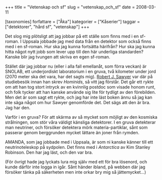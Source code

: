 +++
title = "Vetenskap och sf"
slug = "vetenskap_och_sf"
date = 2008-03-11

[taxonomies]
forfattare = ["Åka"]
kategorier = ["Kåserier"]
taggar = ["detektorer", "hård sf", "vetenskap"]
+++

Det slog mig plötsligt att jag jobbar på ett ställe som finns med i en sf-roman. I Uppsala jobbade jag med data från en detektor som också finns med i en sf-roman. Hur ska jag kunna fortsätta härifrån? Hur ska jag kunna hitta något nytt jobb som lever upp till den här underliga standarden? Kanske blir jag tvungen att skriva en egen sf-roman.

Stället där jag jobbar nu (eller i alla fall emellanåt, som förra veckan) är SNOLAB, ett underjordiskt laboratorium i en gruva, två kilometer under jord (2070 meter ska det vara, har det sagts mig). [Robert J. Sawyer](http://www.sfwriter.com) var där på studiebesök innan han skrev <em>Hominids</em>, så vitt jag förstår.  Det går ett rykte om att han tog stort intryck av en kvinnlig postdoc som visade honom runt, och folk tycker att han kanske använde sig lite för tydligt av den förebilden. Men det är som sagt ett rykte, och jag har inte läst boken ännu så jag kan inte säga något om hur Sawyer genomförde det. Det sägs att den är bra. Jag har den.

Varför i en gruva? För att skärma av så mycket som möjligt av den kosmiska strålningen, som stör våra väldigt känsliga detektorer. I en gruva detekterar man neutriner, och försöker detektera mörk materia-partiklar, sånt som passerar genom berggrunden mycket lättare än joner från rymden.

AMANDA, som jag jobbade med i Uppsala, är som ni kanske känner till ett neutrinoteleskop på sydpolen. Det finns med i <em>Antarctica</em> av Kim Stanley Robinson. Den har jag läst, och den var bra.

(För övrigt hade jag lyckats lura mig själv med ett för bra lösenord, och kunde därför inte logga in igår. Sånt händer ibland, på webben där jag försöker tänka på säkerheten men inte orkar bry mig så jättemycket...)
